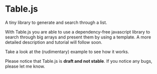 
Table.js
===========

A tiny library to generate and search through a list.



With Table.js you are able to use a dependency-free javascript library to search through big arrays and present them by using a template.
A more detailed description and tutorial will follow soon.


Take a look at the (rudimentary) example to see how it works.

Please notice that Table.js is <b>draft and not stable</b>. If you notice any bugs, please let me know.

